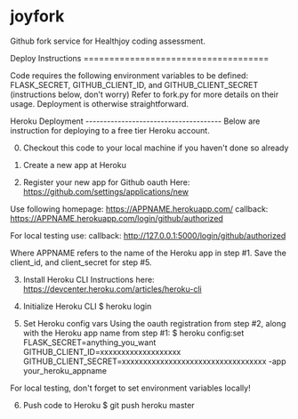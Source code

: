 # joyfork
Github fork service for Healthjoy coding assessment. 

Deploy Instructions ====================================

Code requires the following environment variables to be defined:
FLASK_SECRET, GITHUB_CLIENT_ID, and GITHUB_CLIENT_SECRET (instructions below, don't worry)
Refer to fork.py for more details on their usage.
Deployment is otherwise straightforward.

Heroku Deployment --------------------------------------
Below are instruction for deploying to a free tier Heroku account.

0) Checkout this code to your local machine if you haven't done so already

1) Create a new app at Heroku

2) Register your new app for Github oauth
Here: https://github.com/settings/applications/new

  Use following
  homepage: https://APPNAME.herokuapp.com/
  callback: https://APPNAME.herokuapp.com/login/github/authorized

  For local testing use:
  callback: http://127.0.0.1:5000/login/github/authorized

Where APPNAME refers to the name of the Heroku app in step #1.
Save the client_id, and client_secret for step #5.

3) Install Heroku CLI
Instructions here: https://devcenter.heroku.com/articles/heroku-cli

4) Initialize Heroku CLI
$ heroku login

5) Set Heroku config vars
Using the oauth registration from step #2, along with the Heroku app name from step #1:
$ heroku config:set FLASK_SECRET=anything_you_want GITHUB_CLIENT_ID=xxxxxxxxxxxxxxxxxxx GITHUB_CLIENT_SECRET=xxxxxxxxxxxxxxxxxxxxxxxxxxxxxxxxxx -app your_heroku_appname

For local testing, don't forget to set environment variables locally!

6) Push code to Heroku
$ git push heroku master
